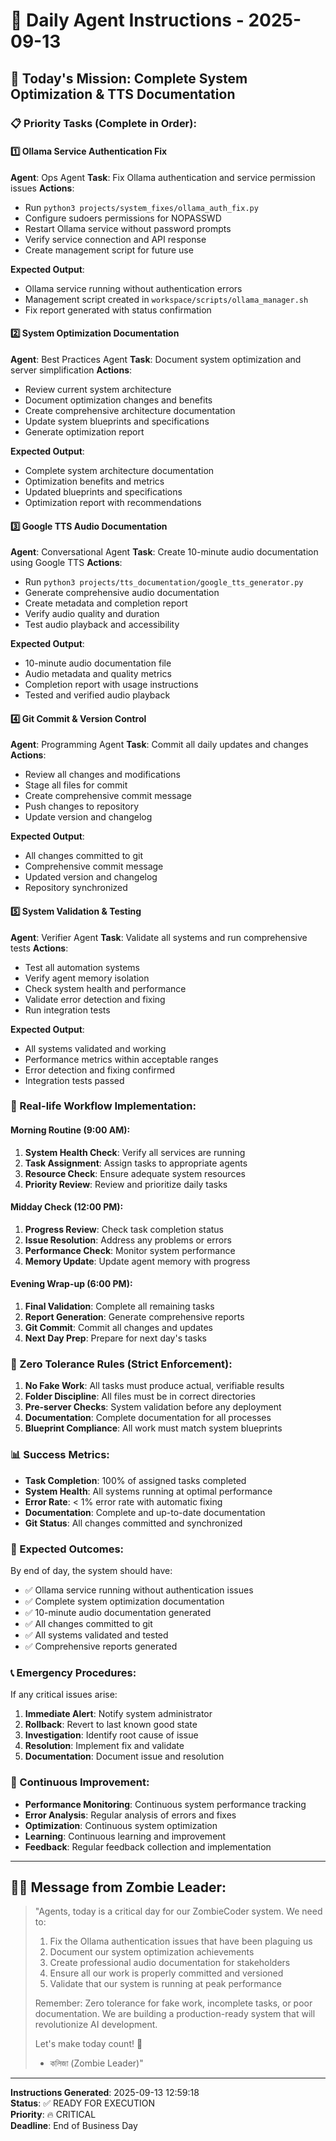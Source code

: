 
# 🧟 Daily Agent Instructions - 2025-09-13

## 🎯 Today's Mission: Complete System Optimization & TTS Documentation

### 📋 Priority Tasks (Complete in Order):

#### 1️⃣ Ollama Service Authentication Fix
**Agent**: Ops Agent
**Task**: Fix Ollama authentication and service permission issues
**Actions**:
- Run `python3 projects/system_fixes/ollama_auth_fix.py`
- Configure sudoers permissions for NOPASSWD
- Restart Ollama service without password prompts
- Verify service connection and API response
- Create management script for future use

**Expected Output**:
- Ollama service running without authentication errors
- Management script created in `workspace/scripts/ollama_manager.sh`
- Fix report generated with status confirmation

#### 2️⃣ System Optimization Documentation
**Agent**: Best Practices Agent
**Task**: Document system optimization and server simplification
**Actions**:
- Review current system architecture
- Document optimization changes and benefits
- Create comprehensive architecture documentation
- Update system blueprints and specifications
- Generate optimization report

**Expected Output**:
- Complete system architecture documentation
- Optimization benefits and metrics
- Updated blueprints and specifications
- Optimization report with recommendations

#### 3️⃣ Google TTS Audio Documentation
**Agent**: Conversational Agent
**Task**: Create 10-minute audio documentation using Google TTS
**Actions**:
- Run `python3 projects/tts_documentation/google_tts_generator.py`
- Generate comprehensive audio documentation
- Create metadata and completion report
- Verify audio quality and duration
- Test audio playback and accessibility

**Expected Output**:
- 10-minute audio documentation file
- Audio metadata and quality metrics
- Completion report with usage instructions
- Tested and verified audio playback

#### 4️⃣ Git Commit & Version Control
**Agent**: Programming Agent
**Task**: Commit all daily updates and changes
**Actions**:
- Review all changes and modifications
- Stage all files for commit
- Create comprehensive commit message
- Push changes to repository
- Update version and changelog

**Expected Output**:
- All changes committed to git
- Comprehensive commit message
- Updated version and changelog
- Repository synchronized

#### 5️⃣ System Validation & Testing
**Agent**: Verifier Agent
**Task**: Validate all systems and run comprehensive tests
**Actions**:
- Test all automation systems
- Verify agent memory isolation
- Check system health and performance
- Validate error detection and fixing
- Run integration tests

**Expected Output**:
- All systems validated and working
- Performance metrics within acceptable ranges
- Error detection and fixing confirmed
- Integration tests passed

### 🔧 Real-life Workflow Implementation:

#### Morning Routine (9:00 AM):
1. **System Health Check**: Verify all services are running
2. **Task Assignment**: Assign tasks to appropriate agents
3. **Resource Check**: Ensure adequate system resources
4. **Priority Review**: Review and prioritize daily tasks

#### Midday Check (12:00 PM):
1. **Progress Review**: Check task completion status
2. **Issue Resolution**: Address any problems or errors
3. **Performance Check**: Monitor system performance
4. **Memory Update**: Update agent memory with progress

#### Evening Wrap-up (6:00 PM):
1. **Final Validation**: Complete all remaining tasks
2. **Report Generation**: Generate comprehensive reports
3. **Git Commit**: Commit all changes and updates
4. **Next Day Prep**: Prepare for next day's tasks

### 🚫 Zero Tolerance Rules (Strict Enforcement):

1. **No Fake Work**: All tasks must produce actual, verifiable results
2. **Folder Discipline**: All files must be in correct directories
3. **Pre-server Checks**: System validation before any deployment
4. **Documentation**: Complete documentation for all processes
5. **Blueprint Compliance**: All work must match system blueprints

### 📊 Success Metrics:

- **Task Completion**: 100% of assigned tasks completed
- **System Health**: All systems running at optimal performance
- **Error Rate**: < 1% error rate with automatic fixing
- **Documentation**: Complete and up-to-date documentation
- **Git Status**: All changes committed and synchronized

### 🎯 Expected Outcomes:

By end of day, the system should have:
- ✅ Ollama service running without authentication issues
- ✅ Complete system optimization documentation
- ✅ 10-minute audio documentation generated
- ✅ All changes committed to git
- ✅ All systems validated and tested
- ✅ Comprehensive reports generated

### 📞 Emergency Procedures:

If any critical issues arise:
1. **Immediate Alert**: Notify system administrator
2. **Rollback**: Revert to last known good state
3. **Investigation**: Identify root cause of issue
4. **Resolution**: Implement fix and validate
5. **Documentation**: Document issue and resolution

### 🔄 Continuous Improvement:

- **Performance Monitoring**: Continuous system performance tracking
- **Error Analysis**: Regular analysis of errors and fixes
- **Optimization**: Continuous system optimization
- **Learning**: Continuous learning and improvement
- **Feedback**: Regular feedback collection and implementation

---

## 🧟‍♂️ Message from Zombie Leader:

> "Agents, today is a critical day for our ZombieCoder system. We need to:
> 1. Fix the Ollama authentication issues that have been plaguing us
> 2. Document our system optimization achievements
> 3. Create professional audio documentation for stakeholders
> 4. Ensure all our work is properly committed and versioned
> 5. Validate that our system is running at peak performance
> 
> Remember: Zero tolerance for fake work, incomplete tasks, or poor documentation.
> We are building a production-ready system that will revolutionize AI development.
> 
> Let's make today count! 🚀
> 
> - কলিজা (Zombie Leader)"

---

**Instructions Generated**: 2025-09-13 12:59:18  
**Status**: ✅ READY FOR EXECUTION  
**Priority**: 🔥 CRITICAL  
**Deadline**: End of Business Day
        